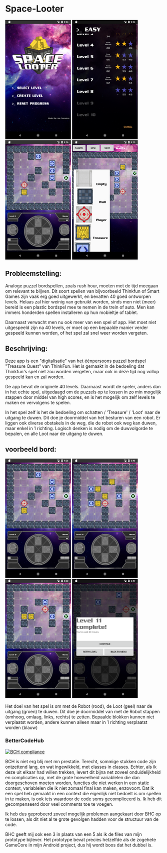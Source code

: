 # Space-Looter

<img src="doc/documentation/phase%20final%20screenshots/Menu.png" alt="Drawing" width="210" height="380"/> <img src="doc/documentation/phase%20final%20screenshots/device-2018-02-01-152404.png" alt="Drawing" width="210" height="380"/> <img src="doc/documentation/phase%20final%20screenshots/Game.png" alt="Drawing" width="210" height="380"/> <img src="doc/documentation/phase%20final%20screenshots/Create.png" alt="Drawing" width="210" height="380"/>

## Probleemstelling:
Analoge puzzel bordspellen, zoals rush hour, moeten met de tijd meegaan om relevant te blijven. Dit soort spellen van bijvoorbeeld Thinkfun of Smart Games zijn vaak erg goed uitgewerkt, en bevatten 40 goed ontworpen levels. Helaas zal hier weinig van gebruikt worden, sinds men niet (meer) bereid is een plastic bordspel mee te nemen in de trein of auto. Men kan immers honderden spellen installeren op hun mobieltje of tablet. 

Daarnaast verwacht men nu ook meer van een spel of app. Het moet niet uitgespeeld zijn na 40 levels, er moet op een bepaalde manier verder gespeeld kunnen worden, of het spel zal snel weer worden vergeten. 

## Beschrijving:

Deze app is een "digitalisatie" van het éénpersoons puzzel bordspel "Treasure Quest" van ThinkFun. Het is gemaakt in de bedoeling dat Thinkfun's spel niet zou worden vergeten, maar ook in deze tijd nog vollop gespeeld kan en zal worden.

De app bevat de originele 40 levels. Daarnaast wordt de speler, anders dan in het echte spel, uitgedaagd om de puzzels op te lossen in zo min mogelijk stappen door middel van high scores, en is het mogelijk om zelf levels te maken en vervolgens te spelen.

In het spel zelf is het de bedoeling om schatten / 'Treasure' / 'Loot' naar de uitgang te duwen. Dit doe je doormiddel van het besturen van een robot. Er liggen ook diverse obstakels in de weg, die de robot ook weg kan duwen, maar enkel in 1 richting. Logisch denken is nodig om de duwvolgorde te bepalen, en alle Loot naar de uitgang te duwen.

## voorbeeld bord:

<img src="doc/documentation/phase%20final%20screenshots/Game.png" alt="Drawing" width="210" height="380"/> <img src="doc/documentation/phase%20final%20screenshots/Game2.png" alt="Drawing" width="210" height="380"/> <img src="doc/documentation/phase%20final%20screenshots/Game3.png" alt="Drawing" width="210" height="380"/> <img src="doc/documentation/phase%20final%20screenshots/GameComplete.png" alt="Drawing" width="210" height="380"/>

Het doel van het spel is om met de Robot (rood), de Loot (geel) naar de uitgang (groen) te duwen. Dit doe je doormiddel van met de Robot stappen (omhoog, omlaag, links, rechts) te zetten. Bepaalde blokken kunnen niet verplaatst worden, andere kunnen alleen maar in 1 richting verplaatst worden (blauw)

### BetterCodeHub 
[![BCH compliance](https://bettercodehub.com/edge/badge/josfeenstra/Space-Looter?branch=master)](https://bettercodehub.com/)

BCH is niet erg blij met mn prestatie. Terecht, sommige stukken code zijn ontzettend lang, en wat ingewikkeld, met classes in classes. Echter, als ik deze uit elkaar had willen trekken, levert dit bijna net zoveel onduidelijkheid en complicaties op, met de grote hoeveelheid variablelen die dan doorgeschoven moeten worden, functies die niet werken in een static context, variablelen die ik niet zomaal final kan maken, enzovoort. Dat ik een spel heb gemaakt in een context die eigenlijk niet bedoelt is om spellen in te maken, is ook iets waardoor de code soms gecompliceerd is. Ik heb dit gecompenseerd door veel comments toe te voegen. 

Ik heb dus geprobeerd zoveel mogelijk problemen aangekaart door BHC op te lossen, als dit niet al te grote gevolgen hadden voor de structuur van de code. 

BHC geeft mij ook een 3 in plaats van een 5 als ik de files van mijn prototype bijlever. Het prototype bevat precies hetzelfde als de zogehete GameCore in mijn Android project, dus hij wordt boos dat het dubbel is.  

